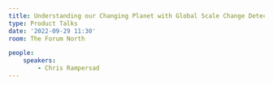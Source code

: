 ```yaml
---
title: Understanding our Changing Planet with Global Scale Change Detection and Prediction
type: Product Talks
date: '2022-09-29 11:30'
room: The Forum North

people:
    speakers:
        - Chris Rampersad
---
```

